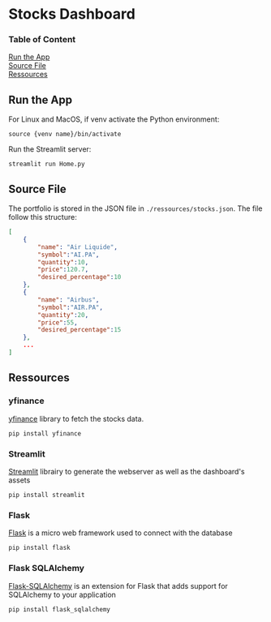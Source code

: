 # Stocks Dashboard

### Table of Content

[Run the App](#run-the-app)   
[Source File](#source-file)  
[Ressources](#Ressources)   


## Run the App

For Linux and MacOS, if venv activate the Python environment:

``` source {venv name}/bin/activate ```

Run the Streamlit server:  

``` streamlit run Home.py ```

## Source File

The portfolio is stored in the JSON file in ``` ./ressources/stocks.json ```. The file follow this structure:

```json
[
    {   
        "name": "Air Liquide",
        "symbol":"AI.PA",
        "quantity":10,
        "price":120.7,
        "desired_percentage":10
    },
    {   
        "name": "Airbus",
        "symbol":"AIR.PA",
        "quantity":20,
        "price":55,
        "desired_percentage":15
    },
    ...
]
```

## Ressources 

### yfinance

[yfinance](https://github.com/ranaroussi/yfinance) library to fetch the stocks data.

``` pip install yfinance ```

### Streamlit

[Streamlit](https://streamlit.io) librairy to generate the webserver as well as the dashboard's assets

``` pip install streamlit ```

### Flask

[Flask](https://flask.palletsprojects.com/en/2.1.x/) is a micro web framework used to connect with the database

``` pip install flask ```

### Flask SQLAlchemy

[Flask-SQLAlchemy](https://flask-sqlalchemy.palletsprojects.com/en/2.x/) is an extension for Flask that adds support for SQLAlchemy to your application

``` pip install flask_sqlalchemy ```